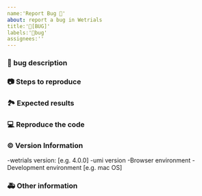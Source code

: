 ```yaml
---
name:'Report Bug 🐛'
about: report a bug in Wetrials
title:'🐛[BUG]'
labels:'🐛bug'
assignees:''
---
```


### 🐛 bug description

<!--
Describe the bug in detail so that everyone can understand
-->

### 📷 Steps to reproduce

<!--
Clearly describe the reproduction steps so that others can see the problem
-->

### 🏞 Expected results

<!--
Describe what you expected to see
-->

### 💻 Reproduce the code

<!--
Provide reproducible code, warehouse, or online examples
-->

### © Version Information

-wetrials version: [e.g. 4.0.0] -umi version -Browser environment -Development environment [e.g. mac OS]

### 🚑 Other information

<!--
Other information such as screenshots can be posted here
-->
